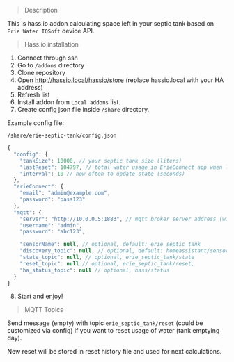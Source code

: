 > Description

This is hass.io addon calculating space left in your septic tank based on `Erie Water IQSoft` device API.

> Hass.io installation

1. Connect through ssh
2. Go to `/addons` directory
3. Clone repository
4. Open http://hassio.local/hassio/store (replace hassio.local with your HA address)
5. Refresh list
6. Install addon from `Local addons` list.
7. Create config json file inside `/share` directory.

Example config file:

`/share/erie-septic-tank/config.json`

```javascript
{
  "config": {
    "tankSize": 10000, // your septic tank size (liters)
    "lastReset": 104797, // total water usage in ErieConnect app when last emptying happened
    "interval": 10 // how often to update state (seconds)
  },
  "erieConnect": {
    "email": "admin@example.com",
    "password": "pass123"
  },
  "mqtt": {
    "server": "http://10.0.0.5:1883", // mqtt broker server address (with port)
    "username": "admin",
    "password": "abc123",

    "sensorName": null, // optional, default: erie_septic_tank
    "discovery_topic": null, // optional, default: homeassistant/sensor/erie_septic_tank/space/config
    "state_topic": null, // optional, erie_septic_tank/state
    "reset_topic": null // optional, erie_septic_tank/reset,
    "ha_status_topic": null // optional, hass/status
  }
}
```

8. Start and enjoy!

> MQTT Topics

Send message (empty) with topic `erie_septic_tank/reset` (could be customized via config) if you want to reset usage of water (tank emptying day).

New reset will be stored in reset history file and used for next calculations.
